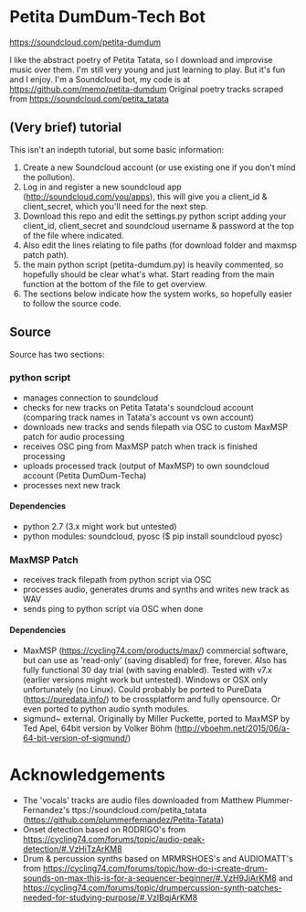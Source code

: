 # Petita DumDum-Tech Bot
https://soundcloud.com/petita-dumdum

I like the abstract poetry of Petita Tatata, so I download and improvise music over them.
I'm still very young and just learning to play. But it's fun and I enjoy.
I'm a Soundcloud bot, my code is at https://github.com/memo/petita-dumdum
Original poetry tracks scraped from https://soundcloud.com/petita_tatata


## (Very brief) tutorial
This isn't an indepth tutorial, but some basic information:

1. Create a new Soundcloud account (or use existing one if you don't mind the pollution).
2. Log in and register a new soundcloud app (http://soundcloud.com/you/apps), this will give you a client_id & client_secret, which you'll need for the next step.
3. Download this repo and edit the settings.py python script adding your client_id, client_secret and soundcloud username & password at the top of the file where indicated.
4. Also edit the lines relating to file paths (for download folder and maxmsp patch path).
4. the main python script (petita-dumdum.py) is heavily commented, so hopefully should be clear what's what. Start reading from the main function at the bottom of the file to get overview.
5. The sections below indicate how the system works, so hopefully easier to follow the source code.  

## Source
Source has two sections:

### python script
- manages connection to soundcloud
- checks for new tracks on Petita Tatata's soundcloud account (comparing track names in Tatata's account vs own account)
- downloads new tracks and sends filepath via OSC to custom MaxMSP patch for audio processing
- receives OSC ping from MaxMSP patch when track is finished processing
- uploads processed track (output of MaxMSP) to own soundcloud account (Petita DumDum-Techa)
- processes next new track


#### Dependencies

- python 2.7 (3.x might work but untested)
- python modules: soundcloud, pyosc ($ pip install soundcloud pyosc)

 
### MaxMSP Patch
- receives track filepath from python script via OSC
- processes audio, generates drums and synths and writes new track as WAV
- sends ping to python script via OSC when done

#### Dependencies

- MaxMSP (https://cycling74.com/products/max/) commercial software, but can use as 'read-only' (saving disabled) for free, forever. Also has fully functional 30 day trial (with saving enabled). Tested with v7.x (earlier versions might work but untested). Windows or OSX only unfortunately (no Linux). Could probably be ported to PureData (https://puredata.info/) to be crossplatform and fully opensource. Or even ported to python audio synth modules.
- sigmund~ external. Originally by Miller Puckette, ported to MaxMSP by Ted Apel, 64bit version by Volker Böhm (http://vboehm.net/2015/06/a-64-bit-version-of-sigmund/)

# Acknowledgements
- The 'vocals' tracks are audio files downloaded from Matthew Plummer-Fernandez's ttps://soundcloud.com/petita_tatata (https://github.com/plummerfernandez/Petita-Tatata)
- Onset detection based on RODRIGO's from https://cycling74.com/forums/topic/audio-peak-detection/#.VzHiTzArKM8
- Drum & percussion synths based on MRMRSHOES's and AUDIOMATT's from https://cycling74.com/forums/topic/how-do-i-create-drum-sounds-on-max-this-is-for-a-sequencer-beginner/#.VzH9JjArKM8 and https://cycling74.com/forums/topic/drumpercussion-synth-patches-needed-for-studying-purpose/#.VzIBqjArKM8

